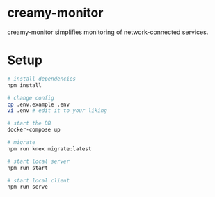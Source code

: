 # creamy-monitor
creamy-monitor simplifies monitoring of network-connected services.

# Setup

```bash
# install dependencies
npm install

# change config
cp .env.example .env
vi .env # edit it to your liking

# start the DB
docker-compose up

# migrate
npm run knex migrate:latest

# start local server
npm run start

# start local client
npm run serve

```
